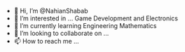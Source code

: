 - 👋 Hi, I’m @NahianShabab
- 👀 I’m interested in ... Game Development and Electronics
- 🌱 I’m currently learning Engineering Mathematics
- 💞️ I’m looking to collaborate on ...
- 📫 How to reach me ...

<!---
NahianShabab/NahianShabab is a ✨ special ✨ repository because its `README.md` (this file) appears on your GitHub profile.
You can click the Preview link to take a look at your changes.
--->

